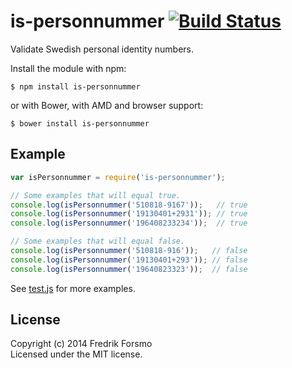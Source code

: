 # is-personnummer [![Build Status](https://secure.travis-ci.org/frozzare/is-personnummer.png?branch=master)](http://travis-ci.org/frozzare/is-personnummer)

Validate Swedish personal identity numbers.

Install the module with npm:

```
$ npm install is-personnummer
```

or with Bower, with AMD and browser support:

```
$ bower install is-personnummer
```

## Example

```javascript
var isPersonnummer = require('is-personnummer');

// Some examples that will equal true.
console.log(isPersonnummer('510818-9167'));   // true
console.log(isPersonnummer('19130401+2931')); // true
console.log(isPersonnummer('196408233234'));  // true

// Some examples that will equal false.
console.log(isPersonnummer('510818-916'));   // false
console.log(isPersonnummer('19130401+293')); // false
console.log(isPersonnummer('19640823323'));  // false
```

See [test.js](test.js) for more examples.

## License
Copyright (c) 2014 Fredrik Forsmo  
Licensed under the MIT license.
